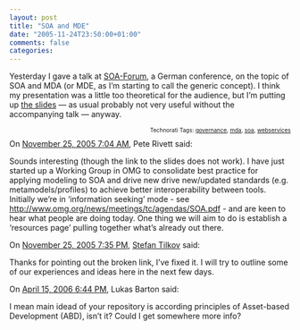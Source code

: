 ```yaml
---
layout: post
title: "SOA and MDE"
date: "2005-11-24T23:50:00+01:00"
comments: false
categories: 
---
```


<p>Yesterday I gave a talk at <a href="http://www.soa-forum.de/">SOA-Forum</a>, a German conference, on the topic of SOA and MDA (or MDE, as I&#8217;m starting to call the generic concept). I think my presentation was a little too theoretical for the audience, but I&#8217;m putting up <a href="/blog/st/presentations/2005/SOA-MDE.pdf">the slides</a> &#8212; as usual probably not very useful without the accompanying talk &#8212; anyway.
<!-- technorati tags start -->
</p><p style="text-align:right;font-size:10px;">Technorati Tags: <a href="http://www.technorati.com/tag/governance" rel="tag">governance</a>, <a href="http://www.technorati.com/tag/mda" rel="tag">mda</a>, <a href="http://www.technorati.com/tag/soa" rel="tag">soa</a>, <a href="http://www.technorati.com/tag/webservices" rel="tag">webservices</a></p><!-- technorati tags end -->

<section class="comments">

<div class="comment" id="comment-722">
On <a href="#comment-722" title="Permalink to this comment">November 25, 2005  7:04 AM</a>, Pete Rivett
said:
<p>Sounds interesting (though the link to the slides does not work). I have just started up a Working Group in OMG to consolidate best practice for applying modeling to SOA and drive new drive new/updated standards (e.g. metamodels/profiles) to achieve better interoperability between tools. Initially we&#8217;re in &#8216;information seeking&#8217; mode - see <a href="http://www.omg.org/news/meetings/tc/agendas/SOA.pdf" rel="nofollow" /><a href="http://www.omg.org/news/meetings/tc/agendas/SOA.pdf" rel="nofollow">http://www.omg.org/news/meetings/tc/agendas/SOA.pdf</a> - and are keen to hear what people are doing today. One thing we will aim to do is establish a &#8216;resources page&#8217; pulling together what&#8217;s already out there.</p>


<div class="comment" id="comment-723">
On <a href="#comment-723" title="Permalink to this comment">November 25, 2005  7:35 PM</a>, <a href="/en/staff/st/">Stefan Tilkov</a>
said:
<p>Thanks for pointing out the broken link, I&#8217;ve fixed it. I will try to outline some of our experiences and ideas here in the next few days.</p>


<div class="comment" id="comment-724">
On <a href="#comment-724" title="Permalink to this comment">April 15, 2006  6:44 PM</a>, Lukas Barton
said:
<p>I mean main idead of your repository is according principles of Asset-based Development (ABD), isn&#8217;t it?
Could I get somewhere more info?</p>


</section>

